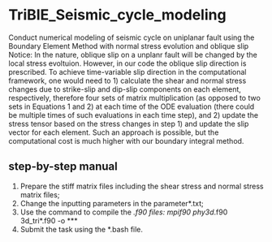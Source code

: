 # TriBIE_Seismic_cycle_modeling
Conduct numerical modeling of seismic cycle on uniplanar fault using the Boundary Element Method with normal stress evolution and oblique slip
Notice:
In the nature, oblique slip on a unplanr fault will be changed by the local stress evoltuion. However, in our code the oblique slip direction is prescribed.
To achieve time-variable slip direction in the computational framework, one would need to 1) calculate the shear and normal stress changes due to strike-slip and dip-slip components on each element, respectively, therefore four sets of matrix multiplication (as opposed to two sets in Equations 1 and 2) at each time of the ODE evaluation (there could be multiple times of such evaluations in each time step), and 2) update the stress tensor based on the stress changes in step 1) and update the slip vector for each element. Such an approach is possible, but the computational cost is much higher with our boundary integral method. 
## step-by-step manual
1. Prepare the stiff matrix files including the shear stress and normal stress matrix files;
2. Change the inputting parameters in the parameter*.txt;
3. Use the command to compile the *.f90 files: 
    mpif90 phy3d*.f90 3d_tri*.f90 -o *** 
5. Submit the task using the *.bash file.
